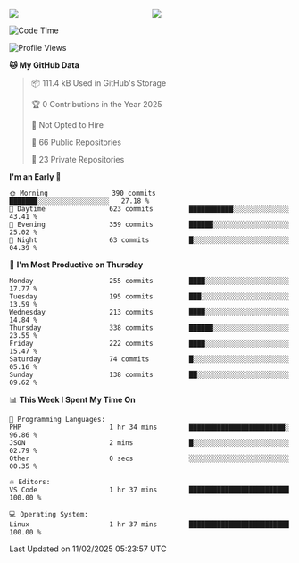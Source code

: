 <p style="display:flex;align-items:center;column-gap:0.5rem;" align="center">
  <img style="flex-grow:1;align-self:stretch;object-fit:cover;"  src ="https://github-readme-stats.vercel.app/api?username=gnoluv9x&show_icons=true&count_private=true&theme=chartreuse-dark&hide_border=true">
  <img style="flex-grow:1;align-self:stretch;object-fit:cover;"src ="https://github-readme-stats.vercel.app/api/top-langs/?username=gnoluv9x&layout=compact&hide_border=true&theme=chartreuse-dark&&langs_count=6&hide=jupyter%20notebook,tex,css,php&exclude_repo=Pacman-AI">
</p>

<!--START_SECTION:waka-->
![Code Time](http://img.shields.io/badge/Code%20Time-994%20hrs%2047%20mins-blue)

![Profile Views](http://img.shields.io/badge/Profile%20Views-0-blue)

**🐱 My GitHub Data** 

> 📦 111.4 kB Used in GitHub's Storage 
 > 
> 🏆 0 Contributions in the Year 2025
 > 
> 🚫 Not Opted to Hire
 > 
> 📜 66 Public Repositories 
 > 
> 🔑 23 Private Repositories 
 > 
**I'm an Early 🐤** 

```text
🌞 Morning                390 commits         ███████░░░░░░░░░░░░░░░░░░   27.18 % 
🌆 Daytime                623 commits         ███████████░░░░░░░░░░░░░░   43.41 % 
🌃 Evening                359 commits         ██████░░░░░░░░░░░░░░░░░░░   25.02 % 
🌙 Night                  63 commits          █░░░░░░░░░░░░░░░░░░░░░░░░   04.39 % 
```
📅 **I'm Most Productive on Thursday** 

```text
Monday                   255 commits         ████░░░░░░░░░░░░░░░░░░░░░   17.77 % 
Tuesday                  195 commits         ███░░░░░░░░░░░░░░░░░░░░░░   13.59 % 
Wednesday                213 commits         ████░░░░░░░░░░░░░░░░░░░░░   14.84 % 
Thursday                 338 commits         ██████░░░░░░░░░░░░░░░░░░░   23.55 % 
Friday                   222 commits         ████░░░░░░░░░░░░░░░░░░░░░   15.47 % 
Saturday                 74 commits          █░░░░░░░░░░░░░░░░░░░░░░░░   05.16 % 
Sunday                   138 commits         ██░░░░░░░░░░░░░░░░░░░░░░░   09.62 % 
```


📊 **This Week I Spent My Time On** 

```text
💬 Programming Languages: 
PHP                      1 hr 34 mins        ████████████████████████░   96.86 % 
JSON                     2 mins              █░░░░░░░░░░░░░░░░░░░░░░░░   02.79 % 
Other                    0 secs              ░░░░░░░░░░░░░░░░░░░░░░░░░   00.35 % 

🔥 Editors: 
VS Code                  1 hr 37 mins        █████████████████████████   100.00 % 

💻 Operating System: 
Linux                    1 hr 37 mins        █████████████████████████   100.00 % 
```


 Last Updated on 11/02/2025 05:23:57 UTC
<!--END_SECTION:waka-->

